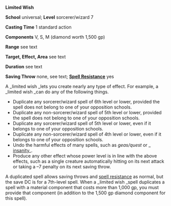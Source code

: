  **Limited Wish**

**School** universal; **Level** sorcerer/wizard 7

**Casting Time** 1 standard action

**Components** V, S, M (diamond worth 1,500 gp)

**Range** see text

**Target, Effect, Area** see text

**Duration** see text

**Saving Throw** none, see text; **[Spell Resistance](../glossary.html#_spell-resistance)** yes

A _limited wish _lets you create nearly any type of effect. For example, a _limited wish _can do any of the following things.

- Duplicate any sorcerer/wizard spell of 6th level or lower, provided the spell does not belong to one of your opposition schools.
- Duplicate any non-sorcerer/wizard spell of 5th level or lower, provided the spell does not belong to one of your opposition schools.
- Duplicate any sorcerer/wizard spell of 5th level or lower, even if it belongs to one of your opposition schools.
- Duplicate any non-sorcerer/wizard spell of 4th level or lower, even if it belongs to one of your opposition schools. 
- Undo the harmful effects of many spells, such as _geas/quest_ or _ [insanity](insanity.html#_insanity)_.
- Produce any other effect whose power level is in line with the above effects, such as a single creature automatically hitting on its next attack or taking a –7 penalty on its next saving throw.

A duplicated spell allows saving throws and [spell resistance](../glossary.html#_spell-resistance) as normal, but the save DC is for a 7th-level spell. When a _limited wish _spell duplicates a spell with a material component that costs more than 1,000 gp, you must provide that component (in addition to the 1,500 gp diamond component for this spell).

